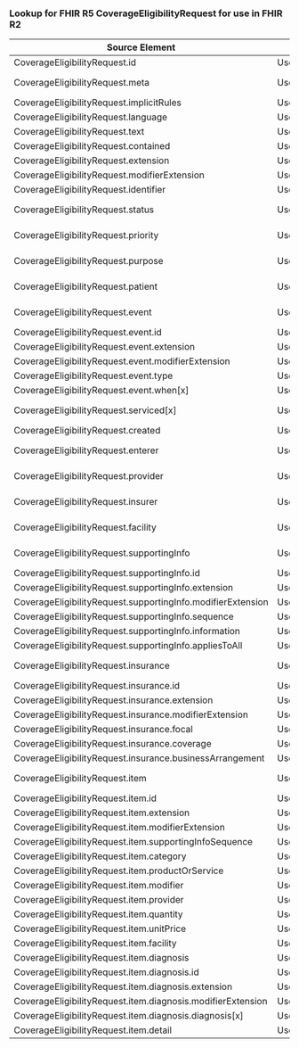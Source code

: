 ### Lookup for FHIR R5 CoverageEligibilityRequest for use in FHIR R2

| Source Element | Usage | Target |
| -------------- | ----- | ------ |
| CoverageEligibilityRequest.id | UseElementSameName | EligibilityRequest.id |
| CoverageEligibilityRequest.meta | UseExtension | http://hl7.org/fhir/5.0/StructureDefinition/extension-CoverageEligibilityRequest.meta |
| CoverageEligibilityRequest.implicitRules | UseElementSameName | EligibilityRequest.implicitRules |
| CoverageEligibilityRequest.language | UseElementSameName | EligibilityRequest.language |
| CoverageEligibilityRequest.text | UseElementSameName | EligibilityRequest.text |
| CoverageEligibilityRequest.contained | UseElementSameName | EligibilityRequest.contained |
| CoverageEligibilityRequest.extension | UseElementSameName | EligibilityRequest.extension |
| CoverageEligibilityRequest.modifierExtension | UseElementSameName | EligibilityRequest.modifierExtension |
| CoverageEligibilityRequest.identifier | UseElementSameName | EligibilityRequest.identifier |
| CoverageEligibilityRequest.status | UseExtension | http://hl7.org/fhir/5.0/StructureDefinition/extension-CoverageEligibilityRequest.status |
| CoverageEligibilityRequest.priority | UseExtension | http://hl7.org/fhir/5.0/StructureDefinition/extension-CoverageEligibilityRequest.priority |
| CoverageEligibilityRequest.purpose | UseExtension | http://hl7.org/fhir/5.0/StructureDefinition/extension-CoverageEligibilityRequest.purpose |
| CoverageEligibilityRequest.patient | UseExtension | http://hl7.org/fhir/5.0/StructureDefinition/extension-CoverageEligibilityRequest.patient |
| CoverageEligibilityRequest.event | UseExtension | http://hl7.org/fhir/5.0/StructureDefinition/extension-CoverageEligibilityRequest.event |
| CoverageEligibilityRequest.event.id | UseExtensionFromAncestor | - |
| CoverageEligibilityRequest.event.extension | UseExtensionFromAncestor | - |
| CoverageEligibilityRequest.event.modifierExtension | UseExtensionFromAncestor | - |
| CoverageEligibilityRequest.event.type | UseExtensionFromAncestor | - |
| CoverageEligibilityRequest.event.when[x] | UseExtensionFromAncestor | - |
| CoverageEligibilityRequest.serviced[x] | UseExtension | http://hl7.org/fhir/5.0/StructureDefinition/extension-CoverageEligibilityRequest.serviced |
| CoverageEligibilityRequest.created | UseElementSameName | EligibilityRequest.created |
| CoverageEligibilityRequest.enterer | UseExtension | http://hl7.org/fhir/5.0/StructureDefinition/extension-CoverageEligibilityRequest.enterer |
| CoverageEligibilityRequest.provider | UseExtension | http://hl7.org/fhir/5.0/StructureDefinition/extension-CoverageEligibilityRequest.provider |
| CoverageEligibilityRequest.insurer | UseExtension | http://hl7.org/fhir/5.0/StructureDefinition/extension-CoverageEligibilityRequest.insurer |
| CoverageEligibilityRequest.facility | UseExtension | http://hl7.org/fhir/5.0/StructureDefinition/extension-CoverageEligibilityRequest.facility |
| CoverageEligibilityRequest.supportingInfo | UseExtension | http://hl7.org/fhir/5.0/StructureDefinition/extension-CoverageEligibilityRequest.supportingInfo |
| CoverageEligibilityRequest.supportingInfo.id | UseExtensionFromAncestor | - |
| CoverageEligibilityRequest.supportingInfo.extension | UseExtensionFromAncestor | - |
| CoverageEligibilityRequest.supportingInfo.modifierExtension | UseExtensionFromAncestor | - |
| CoverageEligibilityRequest.supportingInfo.sequence | UseExtensionFromAncestor | - |
| CoverageEligibilityRequest.supportingInfo.information | UseExtensionFromAncestor | - |
| CoverageEligibilityRequest.supportingInfo.appliesToAll | UseExtensionFromAncestor | - |
| CoverageEligibilityRequest.insurance | UseExtension | http://hl7.org/fhir/5.0/StructureDefinition/extension-CoverageEligibilityRequest.insurance |
| CoverageEligibilityRequest.insurance.id | UseExtensionFromAncestor | - |
| CoverageEligibilityRequest.insurance.extension | UseExtensionFromAncestor | - |
| CoverageEligibilityRequest.insurance.modifierExtension | UseExtensionFromAncestor | - |
| CoverageEligibilityRequest.insurance.focal | UseExtensionFromAncestor | - |
| CoverageEligibilityRequest.insurance.coverage | UseExtensionFromAncestor | - |
| CoverageEligibilityRequest.insurance.businessArrangement | UseExtensionFromAncestor | - |
| CoverageEligibilityRequest.item | UseExtension | http://hl7.org/fhir/5.0/StructureDefinition/extension-CoverageEligibilityRequest.item |
| CoverageEligibilityRequest.item.id | UseExtensionFromAncestor | - |
| CoverageEligibilityRequest.item.extension | UseExtensionFromAncestor | - |
| CoverageEligibilityRequest.item.modifierExtension | UseExtensionFromAncestor | - |
| CoverageEligibilityRequest.item.supportingInfoSequence | UseExtensionFromAncestor | - |
| CoverageEligibilityRequest.item.category | UseExtensionFromAncestor | - |
| CoverageEligibilityRequest.item.productOrService | UseExtensionFromAncestor | - |
| CoverageEligibilityRequest.item.modifier | UseExtensionFromAncestor | - |
| CoverageEligibilityRequest.item.provider | UseExtensionFromAncestor | - |
| CoverageEligibilityRequest.item.quantity | UseExtensionFromAncestor | - |
| CoverageEligibilityRequest.item.unitPrice | UseExtensionFromAncestor | - |
| CoverageEligibilityRequest.item.facility | UseExtensionFromAncestor | - |
| CoverageEligibilityRequest.item.diagnosis | UseExtensionFromAncestor | - |
| CoverageEligibilityRequest.item.diagnosis.id | UseExtensionFromAncestor | - |
| CoverageEligibilityRequest.item.diagnosis.extension | UseExtensionFromAncestor | - |
| CoverageEligibilityRequest.item.diagnosis.modifierExtension | UseExtensionFromAncestor | - |
| CoverageEligibilityRequest.item.diagnosis.diagnosis[x] | UseExtensionFromAncestor | - |
| CoverageEligibilityRequest.item.detail | UseExtensionFromAncestor | - |

